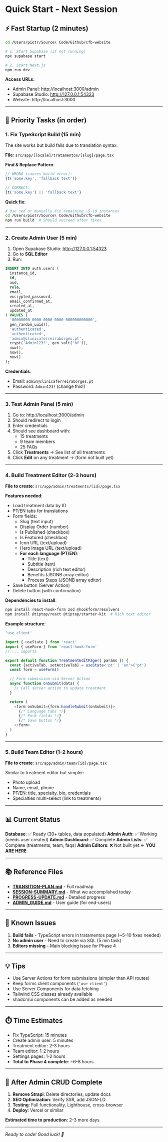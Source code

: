 # Quick Start - Next Session

## ⚡ Fast Startup (2 minutes)

```bash
cd /Users/piotr/Source\ Code/Github/cfb-website

# 1. Start Supabase (if not running)
npx supabase start

# 2. Start Next.js
npm run dev
```

**Access URLs:**
- Admin Panel: http://localhost:3000/admin
- Supabase Studio: http://127.0.0.1:54323
- Website: http://localhost:3000

---

## 🎯 Priority Tasks (in order)

### 1. Fix TypeScript Build (15 min)
The site works but build fails due to translation syntax.

**File**: `src/app/[locale]/tratamentos/[slug]/page.tsx`

**Find & Replace Pattern**:
```typescript
// WRONG (causes build error):
{t('some.key', 'fallback text')}

// CORRECT:
{t('some.key') || 'fallback text'}
```

**Quick fix**:
```bash
# Use sed or manually fix remaining ~5-10 instances
cd /Users/piotr/Source\ Code/Github/cfb-website
npm run build  # Should succeed after fixes
```

---

### 2. Create Admin User (5 min)

1. Open Supabase Studio: http://127.0.0.1:54323
2. Go to **SQL Editor**
3. Run:
```sql
INSERT INTO auth.users (
  instance_id,
  id,
  aud,
  role,
  email,
  encrypted_password,
  email_confirmed_at,
  created_at,
  updated_at
) VALUES (
  '00000000-0000-0000-0000-000000000000',
  gen_random_uuid(),
  'authenticated',
  'authenticated',
  'admin@clinicaferreiraborges.pt',
  crypt('Admin123!', gen_salt('bf')),
  now(),
  now(),
  now()
);
```

**Credentials**:
- Email: `admin@clinicaferreiraborges.pt`
- Password: `Admin123!` (change this!)

---

### 3. Test Admin Panel (5 min)

1. Go to: http://localhost:3000/admin
2. Should redirect to login
3. Enter credentials
4. Should see dashboard with:
   - 15 treatments
   - 9 team members
   - 25 FAQs
5. Click **Treatments** → See list of all treatments
6. Click **Edit** on any treatment → (form not built yet)

---

### 4. Build Treatment Editor (2-3 hours)

**File to create**: `src/app/admin/treatments/[id]/page.tsx`

**Features needed**:
- Load treatment data by ID
- PT/EN tabs for translations
- Form fields:
  - Slug (text input)
  - Display Order (number)
  - Is Published (checkbox)
  - Is Featured (checkbox)
  - Icon URL (text/upload)
  - Hero Image URL (text/upload)
  - **For each language (PT/EN)**:
    - Title (text)
    - Subtitle (text)
    - Description (rich text editor)
    - Benefits (JSONB array editor)
    - Process Steps (JSONB array editor)
- Save button (Server Action)
- Delete button (with confirmation)

**Dependencies to install**:
```bash
npm install react-hook-form zod @hookform/resolvers
npm install @tiptap/react @tiptap/starter-kit  # Rich text editor
```

**Example structure**:
```typescript
'use client'

import { useState } from 'react'
import { useForm } from 'react-hook-form'
// ... imports

export default function TreatmentEditPage({ params }) {
  const [activeTab, setActiveTab] = useState<'pt' | 'en'>('pt')
  const form = useForm()

  // Form submission via Server Action
  async function onSubmit(data) {
    // Call server action to update treatment
  }

  return (
    <form onSubmit={form.handleSubmit(onSubmit)}>
      {/* Language tabs */}
      {/* Form fields */}
      {/* Save button */}
    </form>
  )
}
```

---

### 5. Build Team Editor (1-2 hours)

**File to create**: `src/app/admin/team/[id]/page.tsx`

Similar to treatment editor but simpler:
- Photo upload
- Name, email, phone
- PT/EN: title, specialty, bio, credentials
- Specialties multi-select (link to treatments)

---

## 📊 Current Status

**Database**: ✅ Ready (30+ tables, data populated)
**Admin Auth**: ✅ Working (needs user created)
**Admin Dashboard**: ✅ Complete
**Admin Lists**: ✅ Complete (treatments, team, faqs)
**Admin Editors**: ❌ Not built yet ← **YOU ARE HERE**

---

## 📚 Reference Files

- **[TRANSITION-PLAN.md](TRANSITION-PLAN.md)** - Full roadmap
- **[SESSION-SUMMARY.md](SESSION-SUMMARY.md)** - What we accomplished today
- **[PROGRESS-UPDATE.md](PROGRESS-UPDATE.md)** - Detailed progress
- **[ADMIN_GUIDE.md](docs/ADMIN_GUIDE.md)** - User guide (for end-users)

---

## 🐛 Known Issues

1. **Build fails** - TypeScript errors in tratamentos page (~5-10 fixes needed)
2. **No admin user** - Need to create via SQL (5 min task)
3. **Editors missing** - Main blocking issue for Phase 4

---

## 💡 Tips

- Use Server Actions for form submissions (simpler than API routes)
- Keep forms client components (`'use client'`)
- Use Server Components for data fetching
- Tailwind CSS classes already available
- shadcn/ui components can be added as needed

---

## ⏱️ Time Estimates

- Fix TypeScript: 15 minutes
- Create admin user: 5 minutes
- Treatment editor: 2-3 hours
- Team editor: 1-2 hours
- Settings pages: 1-2 hours
- **Total to Phase 4 complete**: ~6-8 hours

---

## 🚀 After Admin CRUD Complete

1. **Remove Strapi**: Delete directories, update docs
2. **SEO Optimization**: Verify SSR, add JSON-LD
3. **Testing**: Full functionality, Lighthouse, cross-browser
4. **Deploy**: Vercel or similar

**Estimated time to production**: 2-3 more days

---

*Ready to code! Good luck! 🎉*
